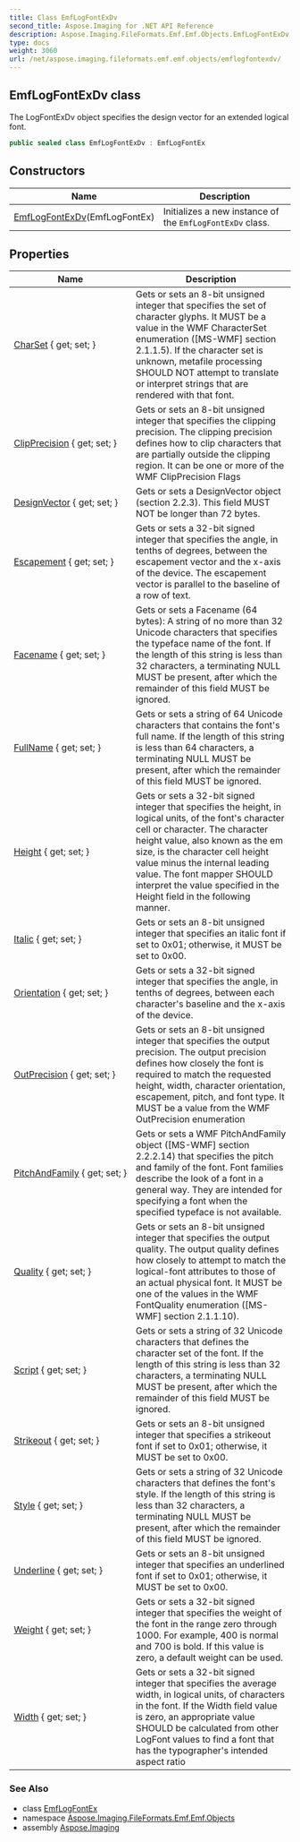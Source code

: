 ```yaml
---
title: Class EmfLogFontExDv
second_title: Aspose.Imaging for .NET API Reference
description: Aspose.Imaging.FileFormats.Emf.Emf.Objects.EmfLogFontExDv class. The LogFontExDv object specifies the design vector for an extended logical font
type: docs
weight: 3060
url: /net/aspose.imaging.fileformats.emf.emf.objects/emflogfontexdv/
---
```

## EmfLogFontExDv class

The LogFontExDv object specifies the design vector for an extended logical font.

```csharp
public sealed class EmfLogFontExDv : EmfLogFontEx
```

## Constructors

| Name | Description |
| --- | --- |
| [EmfLogFontExDv](emflogfontexdv/)(EmfLogFontEx) | Initializes a new instance of the `EmfLogFontExDv` class. |

## Properties

| Name | Description |
| --- | --- |
| [CharSet](../../aspose.imaging.fileformats.emf.emf.objects/emflogfont/charset/) { get; set; } | Gets or sets an 8-bit unsigned integer that specifies the set of character glyphs. It MUST be a value in the WMF CharacterSet enumeration ([MS-WMF] section 2.1.1.5). If the character set is unknown, metafile processing SHOULD NOT attempt to translate or interpret strings that are rendered with that font. |
| [ClipPrecision](../../aspose.imaging.fileformats.emf.emf.objects/emflogfont/clipprecision/) { get; set; } | Gets or sets an 8-bit unsigned integer that specifies the clipping precision. The clipping precision defines how to clip characters that are partially outside the clipping region. It can be one or more of the WMF ClipPrecision Flags |
| [DesignVector](../../aspose.imaging.fileformats.emf.emf.objects/emflogfontexdv/designvector/) { get; set; } | Gets or sets a DesignVector object (section 2.2.3). This field MUST NOT be longer than 72 bytes. |
| [Escapement](../../aspose.imaging.fileformats.emf.emf.objects/emflogfont/escapement/) { get; set; } | Gets or sets a 32-bit signed integer that specifies the angle, in tenths of degrees, between the escapement vector and the x-axis of the device. The escapement vector is parallel to the baseline of a row of text. |
| [Facename](../../aspose.imaging.fileformats.emf.emf.objects/emflogfont/facename/) { get; set; } | Gets or sets a Facename (64 bytes): A string of no more than 32 Unicode characters that specifies the typeface name of the font. If the length of this string is less than 32 characters, a terminating NULL MUST be present, after which the remainder of this field MUST be ignored. |
| [FullName](../../aspose.imaging.fileformats.emf.emf.objects/emflogfontex/fullname/) { get; set; } | Gets or sets a string of 64 Unicode characters that contains the font's full name. If the length of this string is less than 64 characters, a terminating NULL MUST be present, after which the remainder of this field MUST be ignored. |
| [Height](../../aspose.imaging.fileformats.emf.emf.objects/emflogfont/height/) { get; set; } | Gets or sets a 32-bit signed integer that specifies the height, in logical units, of the font's character cell or character. The character height value, also known as the em size, is the character cell height value minus the internal leading value. The font mapper SHOULD interpret the value specified in the Height field in the following manner. |
| [Italic](../../aspose.imaging.fileformats.emf.emf.objects/emflogfont/italic/) { get; set; } | Gets or sets an 8-bit unsigned integer that specifies an italic font if set to 0x01; otherwise, it MUST be set to 0x00. |
| [Orientation](../../aspose.imaging.fileformats.emf.emf.objects/emflogfont/orientation/) { get; set; } | Gets or sets a 32-bit signed integer that specifies the angle, in tenths of degrees, between each character's baseline and the x-axis of the device. |
| [OutPrecision](../../aspose.imaging.fileformats.emf.emf.objects/emflogfont/outprecision/) { get; set; } | Gets or sets an 8-bit unsigned integer that specifies the output precision. The output precision defines how closely the font is required to match the requested height, width, character orientation, escapement, pitch, and font type. It MUST be a value from the WMF OutPrecision enumeration |
| [PitchAndFamily](../../aspose.imaging.fileformats.emf.emf.objects/emflogfont/pitchandfamily/) { get; set; } | Gets or sets a WMF PitchAndFamily object ([MS-WMF] section 2.2.2.14) that specifies the pitch and family of the font. Font families describe the look of a font in a general way. They are intended for specifying a font when the specified typeface is not available. |
| [Quality](../../aspose.imaging.fileformats.emf.emf.objects/emflogfont/quality/) { get; set; } | Gets or sets an 8-bit unsigned integer that specifies the output quality. The output quality defines how closely to attempt to match the logical-font attributes to those of an actual physical font. It MUST be one of the values in the WMF FontQuality enumeration ([MS-WMF] section 2.1.1.10). |
| [Script](../../aspose.imaging.fileformats.emf.emf.objects/emflogfontex/script/) { get; set; } | Gets or sets a string of 32 Unicode characters that defines the character set of the font. If the length of this string is less than 32 characters, a terminating NULL MUST be present, after which the remainder of this field MUST be ignored. |
| [Strikeout](../../aspose.imaging.fileformats.emf.emf.objects/emflogfont/strikeout/) { get; set; } | Gets or sets an 8-bit unsigned integer that specifies a strikeout font if set to 0x01; otherwise, it MUST be set to 0x00. |
| [Style](../../aspose.imaging.fileformats.emf.emf.objects/emflogfontex/style/) { get; set; } | Gets or sets a string of 32 Unicode characters that defines the font's style. If the length of this string is less than 32 characters, a terminating NULL MUST be present, after which the remainder of this field MUST be ignored. |
| [Underline](../../aspose.imaging.fileformats.emf.emf.objects/emflogfont/underline/) { get; set; } | Gets or sets an 8-bit unsigned integer that specifies an underlined font if set to 0x01; otherwise, it MUST be set to 0x00. |
| [Weight](../../aspose.imaging.fileformats.emf.emf.objects/emflogfont/weight/) { get; set; } | Gets or sets a 32-bit signed integer that specifies the weight of the font in the range zero through 1000. For example, 400 is normal and 700 is bold. If this value is zero, a default weight can be used. |
| [Width](../../aspose.imaging.fileformats.emf.emf.objects/emflogfont/width/) { get; set; } | Gets or sets a 32-bit signed integer that specifies the average width, in logical units, of characters in the font. If the Width field value is zero, an appropriate value SHOULD be calculated from other LogFont values to find a font that has the typographer's intended aspect ratio |

### See Also

* class [EmfLogFontEx](../emflogfontex/)
* namespace [Aspose.Imaging.FileFormats.Emf.Emf.Objects](../../aspose.imaging.fileformats.emf.emf.objects/)
* assembly [Aspose.Imaging](../../)


